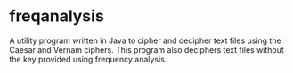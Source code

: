 # freqanalysis
A utility program written in Java to cipher and decipher text files using the Caesar and Vernam ciphers. This program also deciphers text files without the key provided using frequency analysis.

